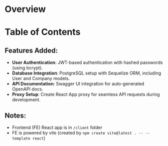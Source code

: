 # Overview


# Table of Contents


## Features Added: 

- **User Authentication**: JWT-based authentication with hashed passwords (using bcrypt).
- **Database Integration**: PostgreSQL setup with Sequelize ORM, including User and Company models.
- **API Documentation**: Swagger UI integration for auto-generated OpenAPI docs.
- **Proxy Setup**: Create React App proxy for seamless API requests during development.


## Notes: 
- Frontend (FE) React app is in `/client` folder
- FE is powered by vite (created by `npm create vite@latest . -- --template react`)